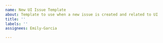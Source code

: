 ```yaml
---
name: New UI Issue Template
about: Template to use when a new issue is created and related to UI
title: ''
labels: ''
assignees: Emily-Garcia

---
```



